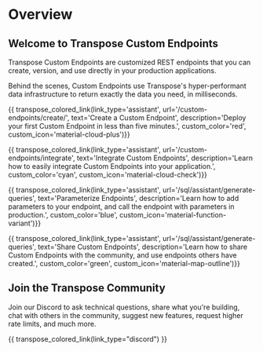 # Overview

## Welcome to Transpose Custom Endpoints

Transpose Custom Endpoints are customized REST endpoints that you can create, version, and use directly in your production applications.

Behind the scenes, Custom Endpoints use Transpose's hyper-performant data infrastructure to return exactly the data you need, in milliseconds.

{{ transpose_colored_link(link_type='assistant', url='/custom-endpoints/create/', text='Create a Custom Endpoint', description='Deploy your first Custom Endpoint in less than five minutes.', custom_color='red', custom_icon='material-cloud-plus')}}

{{ transpose_colored_link(link_type='assistant', url='/custom-endpoints/integrate', text='Integrate Custom Endpoints', description='Learn how to easily integrate Custom Endpoints into your application.', custom_color='cyan', custom_icon='material-cloud-check')}}

{{ transpose_colored_link(link_type='assistant', url='/sql/assistant/generate-queries', text='Parameterize Endpoints', description='Learn how to add parameters to your endpoint, and call the endpoint with parameters in production.', custom_color='blue', custom_icon='material-function-variant')}}

{{ transpose_colored_link(link_type='assistant', url='/sql/assistant/generate-queries', text='Share Custom Endpoints', description='Learn how to share Custom Endpoints with the community, and use endpoints others have created.', custom_color='green', custom_icon='material-map-outline')}}

## Join the Transpose Community 
Join our Discord to ask technical questions, share what you're building, chat with others in the community, suggest new features, request higher rate limits, and much more. 

{{ transpose_colored_link(link_type="discord") }}
